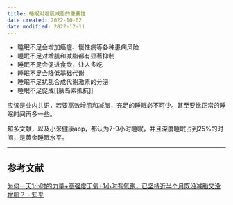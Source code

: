 ```yaml
---
title: 睡眠对增肌减脂的重要性
date created: 2022-10-02
date modified: 2022-12-11
---
```

- 睡眠不足会增加癌症、慢性病等各种患病风险
- 睡眠不足对增肌和减脂都有显著抑制
- 睡眠不足会促进食欲，让人多吃
- 睡眠不足会降低基础代谢
- 睡眠不足扰乱合成代谢激素的分泌
- 睡眠不足促成[[胰岛素抵抗]]

应该是业内共识，若要高效增肌和减脂，充足的睡眠必不可少。甚至要比正常的睡眠时间再多一些。

超多文献，以及小米健康app，都认为7-9小时睡眠，并且深度睡眠占到25%的时间，是黄金睡眠水平。

---

## 参考文献

[为何一天1小时的力量+高强度无氧+1小时有氧跑，已坚持近半个月既没减脂又没增肌？ - 知乎](https://www.zhihu.com/question/469054853/answer/1986670064?utm_campaign=&utm_medium=social&utm_oi=627815471005831168&utm_psn=1557734801649692672&utm_source=cn.ticktick.task)
